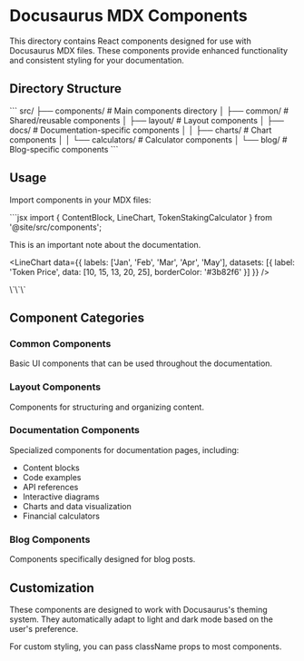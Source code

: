 # Docusaurus MDX Components

This directory contains React components designed for use with Docusaurus MDX files. These components provide enhanced functionality and consistent styling for your documentation.

## Directory Structure

\`\`\`
src/
├── components/         # Main components directory
│   ├── common/         # Shared/reusable components
│   ├── layout/         # Layout components
│   ├── docs/           # Documentation-specific components
│   │   ├── charts/     # Chart components
│   │   └── calculators/ # Calculator components
│   └── blog/           # Blog-specific components
\`\`\`

## Usage

Import components in your MDX files:

\`\`\`jsx
import { ContentBlock, LineChart, TokenStakingCalculator } from '@site/src/components';

<ContentBlock variant="info" title="Important Information">
  This is an important note about the documentation.
</ContentBlock>

<LineChart 
  data={{
    labels: ['Jan', 'Feb', 'Mar', 'Apr', 'May'],
    datasets: [{
      label: 'Token Price',
      data: [10, 15, 13, 20, 25],
      borderColor: '#3b82f6'
    }]
  }}
/>

<TokenStakingCalculator tokenSymbol="ETH" defaultAmount={10} />
\`\`\`

## Component Categories

### Common Components
Basic UI components that can be used throughout the documentation.

### Layout Components
Components for structuring and organizing content.

### Documentation Components
Specialized components for documentation pages, including:
- Content blocks
- Code examples
- API references
- Interactive diagrams
- Charts and data visualization
- Financial calculators

### Blog Components
Components specifically designed for blog posts.

## Customization

These components are designed to work with Docusaurus's theming system. They automatically adapt to light and dark mode based on the user's preference.

For custom styling, you can pass className props to most components.
